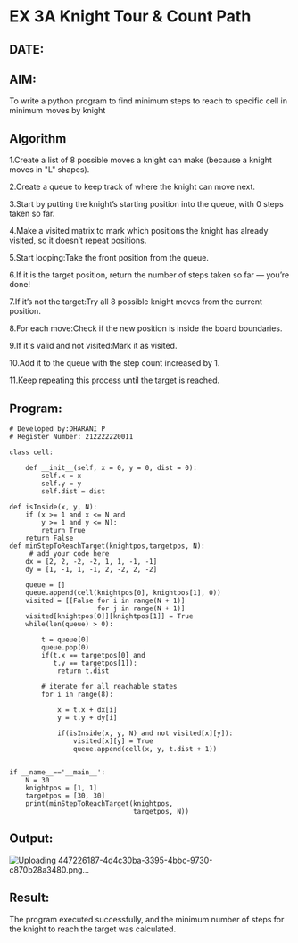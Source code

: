 # EX 3A Knight Tour & Count Path
## DATE:
## AIM:
To write a python program to find minimum steps to reach to specific cell in minimum moves by knight


## Algorithm
1.Create a list of 8 possible moves a knight can make (because a knight moves in "L" shapes).

2.Create a queue to keep track of where the knight can move next.

3.Start by putting the knight’s starting position into the queue, with 0 steps taken so far.

4.Make a visited matrix to mark which positions the knight has already visited, so it doesn’t repeat positions.

5.Start looping:Take the front position from the queue.

6.If it is the target position, return the number of steps taken so far — you’re done!

7.If it’s not the target:Try all 8 possible knight moves from the current position.

8.For each move:Check if the new position is inside the board boundaries.

9.If it's valid and not visited:Mark it as visited.

10.Add it to the queue with the step count increased by 1.

11.Keep repeating this process until the target is reached.
## Program:
```
# Developed by:DHARANI P
# Register Number: 212222220011

class cell:
     
    def __init__(self, x = 0, y = 0, dist = 0):
        self.x = x
        self.y = y
        self.dist = dist

def isInside(x, y, N):
    if (x >= 1 and x <= N and
        y >= 1 and y <= N):
        return True
    return False
def minStepToReachTarget(knightpos,targetpos, N):
     # add your code here
    dx = [2, 2, -2, -2, 1, 1, -1, -1]
    dy = [1, -1, 1, -1, 2, -2, 2, -2]
     
    queue = []
    queue.append(cell(knightpos[0], knightpos[1], 0))
    visited = [[False for i in range(N + 1)]
                      for j in range(N + 1)]
    visited[knightpos[0]][knightpos[1]] = True
    while(len(queue) > 0):
         
        t = queue[0]
        queue.pop(0)
        if(t.x == targetpos[0] and
           t.y == targetpos[1]):
            return t.dist
             
        # iterate for all reachable states
        for i in range(8):
             
            x = t.x + dx[i]
            y = t.y + dy[i]
             
            if(isInside(x, y, N) and not visited[x][y]):
                visited[x][y] = True
                queue.append(cell(x, y, t.dist + 1))
     
    
if __name__=='__main__':
    N = 30
    knightpos = [1, 1]
    targetpos = [30, 30]
    print(minStepToReachTarget(knightpos,
                               targetpos, N))
```

## Output:

![Uploading 447226187-4d4c30ba-3395-4bbc-9730-c870b28a3480.png…]()



## Result:
The program executed successfully, and the minimum number of steps for the knight to reach the target was calculated.
